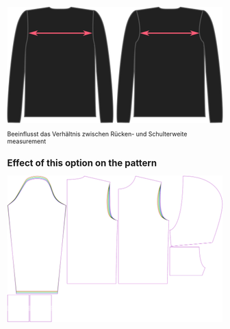 ![The across back option on Brian](./acrossbackfactor.svg)

Beeinflusst das Verhältnis zwischen Rücken- und Schulterweite measurement


## Effect of this option on the pattern
![This image shows the effect of this option by superimposing several variants that have a different value for this option](huey_acrossbackfactor_sample.svg "Effect of this option on the pattern")